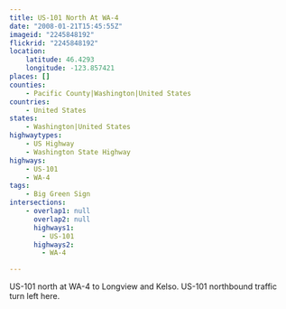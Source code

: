 ```yaml
---
title: US-101 North At WA-4
date: "2008-01-21T15:45:55Z"
imageid: "2245848192"
flickrid: "2245848192"
location:
    latitude: 46.4293
    longitude: -123.857421
places: []
counties:
    - Pacific County|Washington|United States
countries:
    - United States
states:
    - Washington|United States
highwaytypes:
    - US Highway
    - Washington State Highway
highways:
    - US-101
    - WA-4
tags:
    - Big Green Sign
intersections:
    - overlap1: null
      overlap2: null
      highways1:
        - US-101
      highways2:
        - WA-4

---
```

US-101 north at WA-4 to Longview and Kelso.  US-101 northbound traffic turn left here.